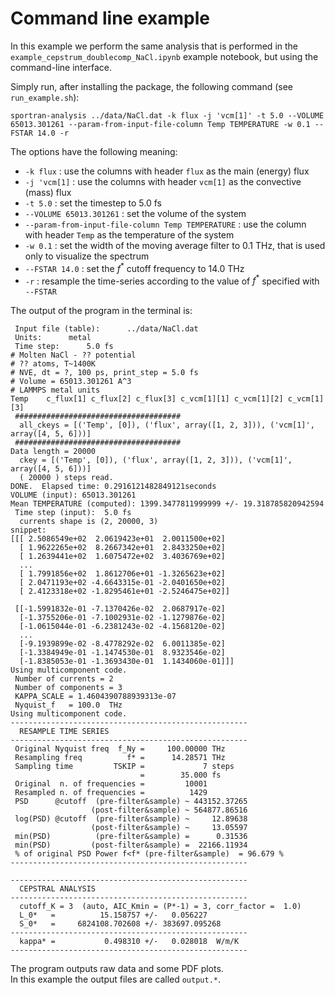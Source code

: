# Command line example

In this example we perform the same analysis that is performed in the `example_cepstrum_doublecomp_NaCl.ipynb` example notebook, but using the command-line interface.

Simply run, after installing the package, the following command (see `run_example.sh`):

```
sportran-analysis ../data/NaCl.dat -k flux -j 'vcm[1]' -t 5.0 --VOLUME 65013.301261 --param-from-input-file-column Temp TEMPERATURE -w 0.1 --FSTAR 14.0 -r
```

The options have the following meaning:

* `-k flux` : use the columns with header `flux` as the main (energy) flux
* `-j 'vcm[1]` : use the columns with header `vcm[1]` as the convective (mass) flux
* `-t 5.0` : set the timestep to 5.0 fs
* `--VOLUME 65013.301261` : set the volume of the system
* `--param-from-input-file-column Temp TEMPERATURE` : use the column with header `Temp` as the temperature of the system
* `-w 0.1` : set the width of the moving average filter to 0.1 THz, that is used only to visualize the spectrum
* `--FSTAR 14.0` : set the $f^*$ cutoff frequency to 14.0 THz
* `-r` : resample the time-series according to the value of $f^*$ specified with `--FSTAR`

The output of the program in the terminal is:
```
 Input file (table):      ../data/NaCl.dat
 Units:      metal
 Time step:      5.0 fs
# Molten NaCl - ?? potential
# ?? atoms, T~1400K
# NVE, dt = ?, 100 ps, print_step = 5.0 fs
# Volume = 65013.301261 A^3
# LAMMPS metal units
Temp    c_flux[1] c_flux[2] c_flux[3] c_vcm[1][1] c_vcm[1][2] c_vcm[1][3]
 #####################################
  all_ckeys = [('Temp', [0]), ('flux', array([1, 2, 3])), ('vcm[1]', array([4, 5, 6]))]
 #####################################
Data length = 20000
  ckey = [('Temp', [0]), ('flux', array([1, 2, 3])), ('vcm[1]', array([4, 5, 6]))]
  ( 20000 ) steps read.
DONE.  Elapsed time: 0.2916121482849121seconds
VOLUME (input): 65013.301261
Mean TEMPERATURE (computed): 1399.3477811999999 +/- 19.318785820942594
 Time step (input):  5.0 fs
  currents shape is (2, 20000, 3)
snippet:
[[[ 2.5086549e+02  2.0619423e+01  2.0011500e+02]
  [ 1.9622265e+02  8.2667342e+01  2.8433250e+02]
  [ 1.2639441e+02  1.6075472e+02  3.4036769e+02]
  ...
  [ 1.7991856e+02  1.8612706e+01 -1.3265623e+02]
  [ 2.0471193e+02 -4.6643315e-01 -2.0401650e+02]
  [ 2.4123318e+02 -1.8295461e+01 -2.5246475e+02]]

 [[-1.5991832e-01 -7.1370426e-02  2.0687917e-02]
  [-1.3755206e-01 -7.1002931e-02 -1.1279876e-02]
  [-1.0615044e-01 -6.2381243e-02 -4.1568120e-02]
  ...
  [-9.1939899e-02 -8.4778292e-02  6.0011385e-02]
  [-1.3384949e-01 -1.1474530e-01  8.9323546e-02]
  [-1.8385053e-01 -1.3693430e-01  1.1434060e-01]]]
Using multicomponent code.
 Number of currents = 2
 Number of components = 3
 KAPPA_SCALE = 1.4604390788939313e-07
 Nyquist_f   = 100.0  THz
Using multicomponent code.
-----------------------------------------------------
  RESAMPLE TIME SERIES
-----------------------------------------------------
 Original Nyquist freq  f_Ny =     100.00000 THz
 Resampling freq          f* =      14.28571 THz
 Sampling time         TSKIP =             7 steps
                             =        35.000 fs
 Original  n. of frequencies =         10001
 Resampled n. of frequencies =          1429
 PSD      @cutoff  (pre-filter&sample) ~ 443152.37265
                  (post-filter&sample) ~ 564877.86516
 log(PSD) @cutoff  (pre-filter&sample) ~     12.89638
                  (post-filter&sample) ~     13.05597
 min(PSD)          (pre-filter&sample) =      0.31536
 min(PSD)         (post-filter&sample) =  22166.11934
 % of original PSD Power f<f* (pre-filter&sample)  = 96.679 %
-----------------------------------------------------

-----------------------------------------------------
  CEPSTRAL ANALYSIS
-----------------------------------------------------
  cutoff_K = 3  (auto, AIC_Kmin = (P*-1) = 3, corr_factor =  1.0)
  L_0*   =          15.158757 +/-   0.056227
  S_0*   =     6824108.702608 +/- 383697.095268
-----------------------------------------------------
  kappa* =           0.498310 +/-   0.028018  W/m/K
-----------------------------------------------------

```

The program outputs raw data and some PDF plots.\
In this example the output files are called `output.*`.
